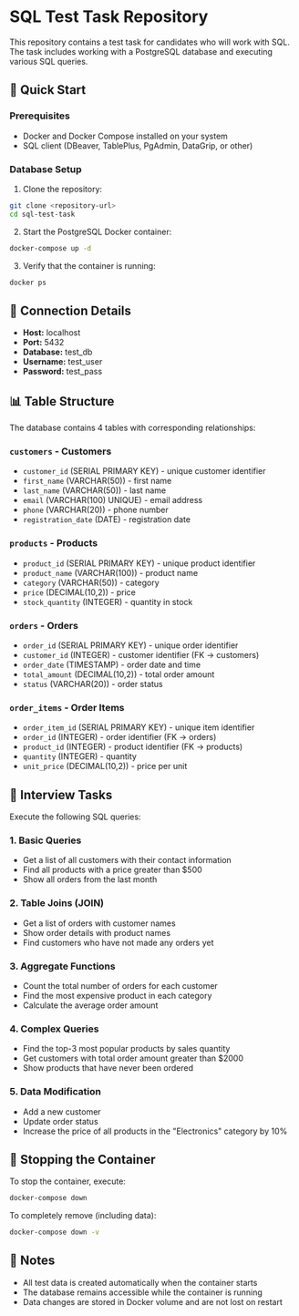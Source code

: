 # SQL Test Task Repository

This repository contains a test task for candidates who will work with SQL. The task includes working with a PostgreSQL database and executing various SQL queries.

## 🚀 Quick Start

### Prerequisites
- Docker and Docker Compose installed on your system
- SQL client (DBeaver, TablePlus, PgAdmin, DataGrip, or other)

### Database Setup

1. Clone the repository:
```bash
git clone <repository-url>
cd sql-test-task
```

2. Start the PostgreSQL Docker container:
```bash
docker-compose up -d
```

3. Verify that the container is running:
```bash
docker ps
```

## 🔌 Connection Details

- **Host:** localhost
- **Port:** 5432
- **Database:** test_db
- **Username:** test_user
- **Password:** test_pass

## 📊 Table Structure

The database contains 4 tables with corresponding relationships:

### `customers` - Customers
- `customer_id` (SERIAL PRIMARY KEY) - unique customer identifier
- `first_name` (VARCHAR(50)) - first name
- `last_name` (VARCHAR(50)) - last name  
- `email` (VARCHAR(100) UNIQUE) - email address
- `phone` (VARCHAR(20)) - phone number
- `registration_date` (DATE) - registration date

### `products` - Products
- `product_id` (SERIAL PRIMARY KEY) - unique product identifier
- `product_name` (VARCHAR(100)) - product name
- `category` (VARCHAR(50)) - category
- `price` (DECIMAL(10,2)) - price
- `stock_quantity` (INTEGER) - quantity in stock

### `orders` - Orders
- `order_id` (SERIAL PRIMARY KEY) - unique order identifier
- `customer_id` (INTEGER) - customer identifier (FK → customers)
- `order_date` (TIMESTAMP) - order date and time
- `total_amount` (DECIMAL(10,2)) - total order amount
- `status` (VARCHAR(20)) - order status

### `order_items` - Order Items
- `order_item_id` (SERIAL PRIMARY KEY) - unique item identifier
- `order_id` (INTEGER) - order identifier (FK → orders)
- `product_id` (INTEGER) - product identifier (FK → products)
- `quantity` (INTEGER) - quantity
- `unit_price` (DECIMAL(10,2)) - price per unit

## 🎯 Interview Tasks

Execute the following SQL queries:

### 1. Basic Queries
- Get a list of all customers with their contact information
- Find all products with a price greater than $500
- Show all orders from the last month

### 2. Table Joins (JOIN)
- Get a list of orders with customer names
- Show order details with product names
- Find customers who have not made any orders yet

### 3. Aggregate Functions
- Count the total number of orders for each customer
- Find the most expensive product in each category
- Calculate the average order amount

### 4. Complex Queries
- Find the top-3 most popular products by sales quantity
- Get customers with total order amount greater than $2000
- Show products that have never been ordered

### 5. Data Modification
- Add a new customer
- Update order status
- Increase the price of all products in the "Electronics" category by 10%

## 🛑 Stopping the Container

To stop the container, execute:
```bash
docker-compose down
```

To completely remove (including data):
```bash
docker-compose down -v
```

## 📝 Notes

- All test data is created automatically when the container starts
- The database remains accessible while the container is running
- Data changes are stored in Docker volume and are not lost on restart